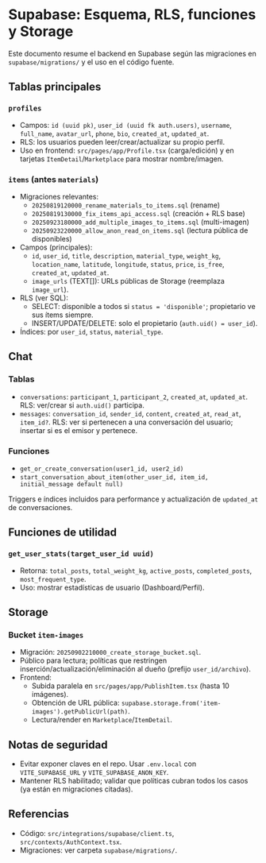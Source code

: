 # Supabase: Esquema, RLS, funciones y Storage

Este documento resume el backend en Supabase según las migraciones en `supabase/migrations/` y el uso en el código fuente.

## Tablas principales

### `profiles`
- Campos: `id (uuid pk)`, `user_id (uuid fk auth.users)`, `username`, `full_name`, `avatar_url`, `phone`, `bio`, `created_at`, `updated_at`.
- RLS: los usuarios pueden leer/crear/actualizar su propio perfil.
- Uso en frontend: `src/pages/app/Profile.tsx` (carga/edición) y en tarjetas `ItemDetail`/`Marketplace` para mostrar nombre/imagen.

### `items` (antes `materials`)
- Migraciones relevantes: 
  - `20250819120000_rename_materials_to_items.sql` (rename)
  - `20250819130000_fix_items_api_access.sql` (creación + RLS base)
  - `20250923180000_add_multiple_images_to_items.sql` (multi-imagen)
  - `20250923220000_allow_anon_read_on_items.sql` (lectura pública de disponibles)
- Campos (principales):
  - `id`, `user_id`, `title`, `description`, `material_type`, `weight_kg`, `location_name`, `latitude`, `longitude`, `status`, `price`, `is_free`, `created_at`, `updated_at`.
  - `image_urls` (TEXT[]): URLs públicas de Storage (reemplaza `image_url`).
- RLS (ver SQL):
  - SELECT: disponible a todos si `status = 'disponible'`; propietario ve sus ítems siempre.
  - INSERT/UPDATE/DELETE: solo el propietario (`auth.uid() = user_id`).
- Índices: por `user_id`, `status`, `material_type`.

## Chat

### Tablas
- `conversations`: `participant_1`, `participant_2`, `created_at`, `updated_at`. RLS: ver/crear si `auth.uid()` participa.
- `messages`: `conversation_id`, `sender_id`, `content`, `created_at`, `read_at`, `item_id?`. RLS: ver si pertenecen a una conversación del usuario; insertar si es el emisor y pertenece.

### Funciones
- `get_or_create_conversation(user1_id, user2_id)`
- `start_conversation_about_item(other_user_id, item_id, initial_message default null)`

Triggers e índices incluidos para performance y actualización de `updated_at` de conversaciones.

## Funciones de utilidad

### `get_user_stats(target_user_id uuid)`
- Retorna: `total_posts`, `total_weight_kg`, `active_posts`, `completed_posts`, `most_frequent_type`.
- Uso: mostrar estadísticas de usuario (Dashboard/Perfil).

## Storage

### Bucket `item-images`
- Migración: `20250902210000_create_storage_bucket.sql`.
- Público para lectura; políticas que restringen inserción/actualización/eliminación al dueño (prefijo `user_id/archivo`).
- Frontend:
  - Subida paralela en `src/pages/app/PublishItem.tsx` (hasta 10 imágenes).
  - Obtención de URL pública: `supabase.storage.from('item-images').getPublicUrl(path)`.
  - Lectura/render en `Marketplace`/`ItemDetail`.

## Notas de seguridad
- Evitar exponer claves en el repo. Usar `.env.local` con `VITE_SUPABASE_URL` y `VITE_SUPABASE_ANON_KEY`.
- Mantener RLS habilitado; validar que políticas cubran todos los casos (ya están en migraciones citadas).

## Referencias
- Código: `src/integrations/supabase/client.ts`, `src/contexts/AuthContext.tsx`.
- Migraciones: ver carpeta `supabase/migrations/`.
